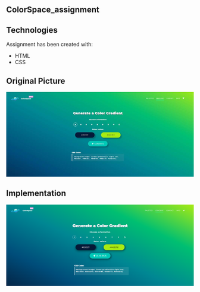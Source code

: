 ## ColorSpace_assignment
## Technologies
Assignment has been created with:
* HTML
* CSS

## Original Picture
![Image text](/colorspace-gradient-tool.jpg)

## Implementation
![Image text](/colorSpace.png)
